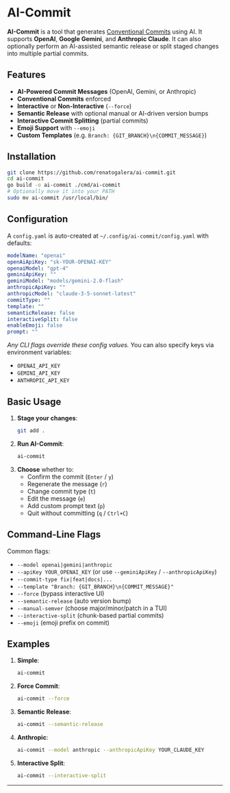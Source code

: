  <!--
 <meta name="google-site-verification" content="rrrI2uW37GCMl4Zpv9o8m708e97_x6UjzqT8SUE5XKU" />
 -->

# AI-Commit

**AI-Commit** is a tool that generates [Conventional Commits](https://www.conventionalcommits.org/) using AI. It supports **OpenAI**, **Google Gemini**, and **Anthropic Claude**. It can also optionally perform an AI-assisted semantic release or split staged changes into multiple partial commits.

## Features

- **AI-Powered Commit Messages** (OpenAI, Gemini, or Anthropic)
- **Conventional Commits** enforced
- **Interactive** or **Non-Interactive** (`--force`)
- **Semantic Release** with optional manual or AI-driven version bumps
- **Interactive Commit Splitting** (partial commits)
- **Emoji Support** with `--emoji`
- **Custom Templates** (e.g. `Branch: {GIT_BRANCH}\n{COMMIT_MESSAGE}`)

## Installation

```bash
git clone https://github.com/renatogalera/ai-commit.git
cd ai-commit
go build -o ai-commit ./cmd/ai-commit
# Optionally move it into your PATH
sudo mv ai-commit /usr/local/bin/
```

## Configuration

A `config.yaml` is auto-created at `~/.config/ai-commit/config.yaml` with defaults:

```yaml
modelName: "openai"
openAiApiKey: "sk-YOUR-OPENAI-KEY"
openaiModel: "gpt-4"
geminiApiKey: ""
geminiModel: "models/gemini-2.0-flash"
anthropicApiKey: ""
anthropicModel: "claude-3-5-sonnet-latest"
commitType: ""
template: ""
semanticRelease: false
interactiveSplit: false
enableEmoji: false
prompt: ""
```

*Any CLI flags override these config values.* You can also specify keys via environment variables:
- `OPENAI_API_KEY`
- `GEMINI_API_KEY`
- `ANTHROPIC_API_KEY`

## Basic Usage

1. **Stage your changes**:
   ```bash
   git add .
   ```
2. **Run AI-Commit**:
   ```bash
   ai-commit
   ```
3. **Choose** whether to:
   - Confirm the commit (`Enter` / `y`)
   - Regenerate the message (`r`)
   - Change commit type (`t`)
   - Edit the message (`e`)
   - Add custom prompt text (`p`)
   - Quit without committing (`q` / `Ctrl+C`)

## Command-Line Flags

Common flags:
- `--model openai|gemini|anthropic`  
- `--apiKey YOUR_OPENAI_KEY` (or use `--geminiApiKey` / `--anthropicApiKey`)
- `--commit-type fix|feat|docs|...`
- `--template "Branch: {GIT_BRANCH}\n{COMMIT_MESSAGE}"`
- `--force` (bypass interactive UI)
- `--semantic-release` (auto version bump)
- `--manual-semver` (choose major/minor/patch in a TUI)
- `--interactive-split` (chunk-based partial commits)
- `--emoji` (emoji prefix on commit)

## Examples

1. **Simple**:
   ```bash
   ai-commit
   ```
2. **Force Commit**:
   ```bash
   ai-commit --force
   ```
3. **Semantic Release**:
   ```bash
   ai-commit --semantic-release
   ```
4. **Anthropic**:
   ```bash
   ai-commit --model anthropic --anthropicApiKey YOUR_CLAUDE_KEY
   ```
5. **Interactive Split**:
   ```bash
   ai-commit --interactive-split
   ```
---